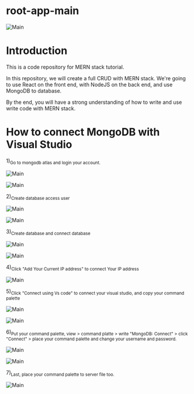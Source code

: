 # root-app-main

![Main](/client/src/assets/readme/Main.png "Optional title")

# Introduction

This is a code repository for MERN stack tutorial.

In this repository, we will create a full CRUD with MERN stack. We're going to use React on the front end, with NodeJS on the back end, and
use MongoDB to database.

By the end, you will have a strong understanding of how to write and 
use write code with MERN stack.

# How to connect MongoDB with Visual Studio

1)<sub>Go to mongodb atlas and login your account.</sub>

![Main](/client/src/assets/readme/Mongodb.png "Optional title")

![Main](/client/src/assets/readme/mongo-login.png "Optional title")

2)<sub>Create database access user</sub>

![Main](/client/src/assets/readme/data-access2.PNG "Optional title")

![Main](/client/src/assets/readme/mongo-menu.PNG "Optional title")

3)<sub>Create database and connect database</sub>

![Main](/client/src/assets/readme/Screenshot%202022-09-16%20at%2015-41-31%20Database%20Deployments%20Cloud%20MongoDB%20Cloud.png "Optional title")

![Main](/client/src/assets/readme/data-access2.PNG "Optional title")

4)<sub>Click "Add Your Current IP address" to connect Your IP address</sub>

![Main](/client/src/assets/readme/Screenshot%202022-09-16%20at%2015-47-11%20Database%20Deployments%20Cloud%20MongoDB%20Cloud.png "Optional title")

5)<sub>Click "Connect using Vs code" to connect your visual studio,
and copy your command palette</sub>

![Main](/client/src/assets/readme/mongo-connect.png "Optional title")

![Main](/client/src/assets/readme/Screenshot%202022-09-16%20at%2015-52-20%20Database%20Deployments%20Cloud%20MongoDB%20Cloud.png "Optional title")


6)<sub>Put your command palette, view > command platte > write "MongoDB: Connect" > click "Connect" > place your command palette and change your username and password.</sub>

![Main](/client/src/assets/readme/Mongo3.PNG "Optional title")

![Main](/client/src/assets/readme/Put.PNG "Optional title")

7)<sub>Last, place your command palette to server file too.</sub>

![Main](/client/src/assets/readme/Connect-Mongodb44.PNG "Optional title")

